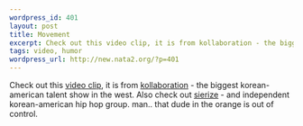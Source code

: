 ```yaml
--- 
wordpress_id: 401
layout: post
title: Movement
excerpt: Check out this video clip, it is from kollaboration - the biggest korean-american talent show in the west. Also check out sierize - and independent korean-american hip hop group. man.. that dude in the orange is out of control.
tags: video, humor
wordpress_url: http://new.nata2.org/?p=401
---
```

Check out this <a href="http://nata2.info/humor/kolla2001.wmv">video clip</a>, it is from <a href="http://www.kollaboration.com">kollaboration</a> - the biggest korean-american talent show in the west. Also check out <a href="http://www.sierize.com">sierize</a> - and independent korean-american hip hop group. man.. that dude in the orange is out of control.
